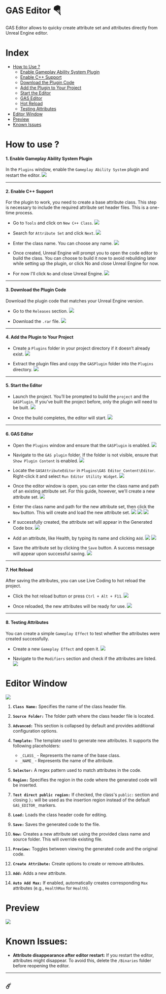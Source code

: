 # GAS Editor 🪂
GAS Editor allows to quicky create attribute set and attributes directly from Unreal Engine editor.

# Index
- [How to Use ?](#how-to-use)
  - [Enable Gameplay Ability System Plugin](#1-enable-gameplay-ability-system-plugin)
  - [Enable C++ Support](#2-enable-c-support)
  - [Download the Plugin Code](#3-download-the-plugin-code)
  - [Add the Plugin to Your Project](#4-add-the-plugin-to-your-project)
  - [Start the Editor](#5-start-the-editor)
  - [GAS Editor](#6-gas-editor)
  - [Hot Reload](#7-hot-reload)
  - [Testing Attributes](#8-testing-attributes)
- [Editor Window](#editor-window)
- [Preview](#preview)
- [Known Issues](#known-issues)


# How to use ?

#### 1. Enable Gameplay Ability System Plugin
In the `Plugins` window, enable the `Gameplay Ability System` plugin and restart the editor.
![](Documentation/Image/ability_plugin.png)

---

#### 2. Enable C++ Support
For the plugin to work, you need to create a base attribute class. This step is necessary to include the required attribute set header files. This is a one-time process.

- Go to `Tools` and click on `New C++ Class`.
![](Documentation/Image/create_base_attr00.png)

- Search for `Attribute Set` and click `Next`.
![](Documentation/Image/create_base_attr01.png)

- Enter the class name. You can choose any name.
![](Documentation/Image/create_base_attr02.png)

- Once created, Unreal Engine will prompt you to open the code editor to build the class. You can choose to build it now to avoid rebuilding later while setting up the plugin, or click No and close Unreal Engine for now.
- For now I'll click `No` and close Unreal Engine.
![](Documentation/Image/create_base_attr03.png)

---

#### 3. Download the Plugin Code
Download the plugin code that matches your Unreal Engine version.

- Go to the `Releases` section.
![](Documentation/Image/download01.png)

- Download the `.rar` file.
![](Documentation/Image/download02.png)

---

#### 4. Add the Plugin to Your Project

- Create a `Plugins` folder in your project directory if it doesn’t already exist.
![](Documentation/Image/create_plugin.png)

- Extract the plugin files and copy the `GASPlugin` folder into the `Plugins` directory.
![](Documentation/Image/gas_copy.png)

---

#### 5. Start the Editor

- Launch the project. You’ll be prompted to build the `project` and the `GASPlugin`. If you’ve built the project before, only the plugin will need to be built.
![](Documentation/Image/build_final.png)

- Once the build completes, the editor will start.
![](Documentation/Image/building_final.png)

---

#### 6. GAS Editor

- Open the `Plugins` window and ensure that the `GASPlugin` is enabled.
![](Documentation/Image/gas_plugin_check.png)

- Navigate to the `GAS plugin` folder. If the folder is not visible, ensure that `Show Plugin Content` is enabled.
![](Documentation/Image/show_plugin.png)

- Locate the `GASAttributeEditor` in `Plugins\GAS Editor Content\Editor`. Right-click it and select `Run Editor Utility Widget`.
![](Documentation/Image/gas_editor_open.png)

- Once the editor window is open, you can enter the class name and path of an existing attribute set. For this guide, however, we'll create a new attribute set.
![](Documentation/Image/gas_editor_file.png)

- Enter the class name and path for the new attribute set, then click the `New` button. This will create and load the new attribute set.
![](Documentation/Image/gas_editor_new.png)
![](Documentation/Image/gas_editor_new_msg01.png)
![](Documentation/Image/gas_editor_new_msg02.png)

- If successfully created, the attribute set will appear in the Generated Code box.
![](Documentation/Image/gas_editor_new_attr.png)

- Add an attribute, like Health, by typing its name and clicking `Add`.
![](Documentation/Image/gas_editor_new_attr.png)
![](Documentation/Image/gas_editor_new_attrs.png)

- Save the attribute set by clicking the `Save` button. A success message will appear upon successful saving.
![](Documentation/Image/gas_editor_save.png)

---

#### 7. Hot Reload
After saving the attributes, you can use Live Coding to hot reload the project.

- Click the hot reload button or press `Ctrl + Alt + F11`.
![](Documentation/Image/proj_reload01.png)

- Once reloaded, the new attributes will be ready for use.
![](Documentation/Image/proj_reload02.png)

---

#### 8. Testing Attributes
You can create a simple `Gameplay Effect` to test whether the attributes were created successfully.

- Create a new `Gameplay Effect` and open it.
![](Documentation/Image/test_build01.png)

- Navigate to the `Modifiers` section and check if the attributes are listed.
![](Documentation/Image/test_build02.png)


# Editor Window
![](Documentation/Image/editor01.png)

1. **`Class Name:`**
Specifies the name of the class header file.

2. **`Source Folder:`**
The folder path where the class header file is located.

3. **`Advanced:`**
This section is collapsed by default and provides additional configuration options.

4. **`Template:`**
The template used to generate new attributes. It supports the following placeholders:
    - `_CLASS_` - Represents the name of the base class.
    - `_NAME_` - Represents the name of the attribute.

5. **`Selector:`**
A regex pattern used to match attributes in the code.

6. **`Region:`**
Specifies the region in the code where the generated code will be inserted.

7. **`Test direct public region:`**
If checked, the class's `public:` section and closing `};` will be used as the insertion region instead of the default `GAS_EDITOR_` markers.

8. **`Load:`**
Loads the class header code for editing.

9. **`Save:`**
Saves the generated code to the file.

10. **`New:`**
Creates a new attribute set using the provided class name and source folder. This will override existing file.

11. **`Preview:`**
Toggles between viewing the generated code and the original code.

12. **`Create Attribute:`**
Create options to create or remove attributes.

13. **`Add:`**
Adds a new attribute.

14. **`Auto Add Max:`**
If enabled, automatically creates corresponding `Max` attributes (e.g., `HealthMax` for `Health`).

# Preview
![](Documentation/Image/editor02.png)

# Known Issues:
- **Attribute disappearance after editor restart:** If you restart the editor, attributes might disappear. To avoid this, delete the `/Binaries` folder before reopening the editor.

---

## ☄️